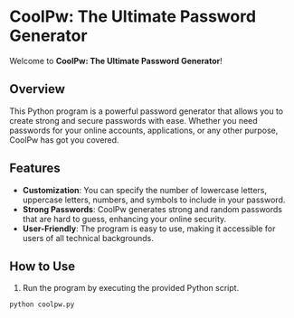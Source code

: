 # CoolPw: The Ultimate Password Generator

Welcome to **CoolPw: The Ultimate Password Generator**!

## Overview

This Python program is a powerful password generator that allows you to create strong and secure passwords with ease. Whether you need passwords for your online accounts, applications, or any other purpose, CoolPw has got you covered.

## Features

- **Customization**: You can specify the number of lowercase letters, uppercase letters, numbers, and symbols to include in your password.
- **Strong Passwords**: CoolPw generates strong and random passwords that are hard to guess, enhancing your online security.
- **User-Friendly**: The program is easy to use, making it accessible for users of all technical backgrounds.

## How to Use

1. Run the program by executing the provided Python script.

```bash
python coolpw.py
